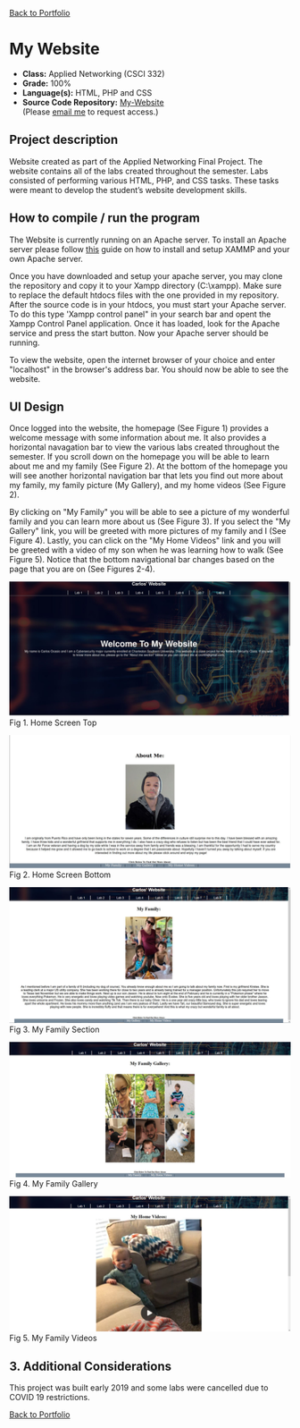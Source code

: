 [Back to Portfolio](./)

My Website
===============

-   **Class:** Applied Networking (CSCI 332)
-   **Grade:**  100%
-   **Language(s):** HTML, PHP and CSS
-   **Source Code Repository:** [My-Website](https://github.com/Xcar17/Website)  
    (Please [email me](mailto:cror93@gmail.com?subject=GitHub%20Access) to request access.)

## Project description

Website created as part of the Applied Networking Final Project. The website contains all of the labs created throughout the semester. Labs consisted of performing various HTML, PHP, and CSS tasks. These tasks were meant to develop the student’s website development skills.

## How to compile / run the program

The Website is currently running on an Apache server. To install an Apache server please follow [this](https://www.ionos.com/digitalguide/server/tools/xampp-tutorial-create-your-own-local-test-server/) guide on how to install and setup XAMMP and your own Apache server.

Once you have downloaded and setup your apache server, you may clone the repository and copy it to your Xampp directory (C:\xampp). Make sure to replace the default htdocs files with the one provided in my repository. After the source code is in your htdocs, you must start your Apache server. To do this type 'Xampp control panel" in your search bar and opent the Xampp Control Panel application. Once it has loaded, look for the Apache service and press the start button. Now your Apache server should be running.

To view the website, open the internet browser of your choice and enter "localhost" in the browser's address bar. You should now be able to see the website.

## UI Design

Once logged into the website, the homepage (See Figure 1) provides a welcome message with some information about me. It also provides a horizontal navagation bar to view the various labs created throughout the semester. If you scroll down on the homepage you will be able to learn about me and my family (See Figure 2). At the bottom of the homepage you will see another horizontal navigation bar that lets you find out more about my family, my family picture (My Gallery), and my home videos (See Figure 2).

By clicking on "My Family" you will be able to see a picture of my wonderful family and you can learn more about us (See Figure 3). If you select the "My Gallery" link, you will be greeted with more pictures of my family and I (See Figure 4). Lastly, you can click on the "My Home Videos" link and you will be greeted with a video of my son when he was learning how to walk (See Figure 5). Notice that the bottom navigational bar changes based on the page that you are on (See Figures 2-4). 



![screenshot](/Website/Website1.JPG)
Fig 1. Home Screen Top

![screenshot](/Website/Website2.JPG)
Fig 2. Home Screen Bottom

![screenshot](/Website/myfamily.JPG)
Fig 3. My Family Section

![screenshot](/Website/Mygallery.JPG)
Fig 4. My Family Gallery

![screenshot](/Website/myfamilyvideos.JPG)
Fig 5. My Family Videos


## 3. Additional Considerations

This project was built early 2019 and some labs were cancelled due to COVID 19 restrictions.

[Back to Portfolio](./)
